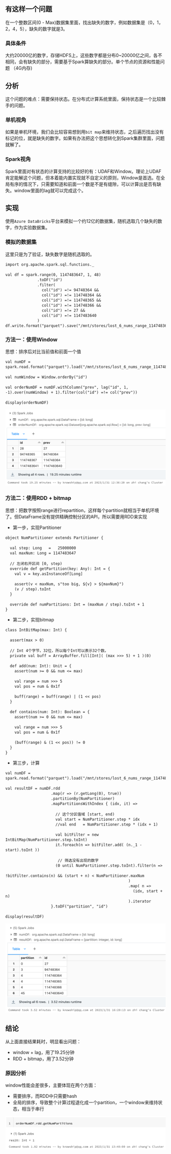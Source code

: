 ## 有这样一个问题
在一个整数区间(0 - Max)数据集里面，找出缺失的数字，例如数据集是（0，1，2，4，5），缺失的数字就是3。

### 具体条件
大约20000亿的数字，存储HDFS上，这些数字都是分布0~20000亿之间，各不相同，会有缺失的部分，需要基于Spark算缺失的部分。单个节点的资源和性能问题 （4G内存)

## 分析
这个问题的难点：需要保持状态。在分布式计算系统里面，保持状态是一个比较棘手的问题。

### 单机视角
如果是单机环境，我们会比较容易想到用`bit map`来维持状态，之后遍历找出没有标记的位，就是缺失的数字。如果有办法把这个思想转化到Spark集群里面，问题就解了。

### Spark视角
Spark里面对有状态的计算支持的比较好的有：UDAF和Window。理论上UDAF肯定能解这个问题，但本着能内置实现就不自定义的原则，Window是首选。在全局有序的情况下，只需要知道和前面一个数是不是有缝隙，可以计算出是否有缺失。window里面的lag就可以完成这个。

## 实现
使用`Azure DataBricks`平台来模拟一个约12亿的数据集，随机选取几个缺失的数字，作为实验数据集。

### 模拟的数据集
这里只是为了验证，缺失数字是随机选取的。
```
import org.apache.spark.sql.functions._

val df = spark.range(0, 1147483647, 1, 48)
              .toDF("id")
              .filter(
                col("id") =!= 94748364 && 
                col("id") =!= 114748364 && 
                col("id") =!= 114748365 &&
                col("id") =!= 114748366 &&
                col("id") =!= 27 &&
                col("id") =!= 1147483640
              )
df.write.format("parquet").save("/mnt/stores/lost_6_nums_range_1147483647")
```

### 方法一：使用Window
思想：排序后对比当前值和前面一个值
```
val numDF = spark.read.format("parquet").load("/mnt/stores/lost_6_nums_range_1147483647")

val numWindow = Window.orderBy("id")

val orderNumDF = numDF.withColumn("prev", lag("id", 1, -1).over(numWindow) + 1).filter(col("id") =!= col("prev"))

display(orderNumDF)
```
![window](./find_number_window.png)

### 方法二：使用RDD + bitmap
思想：把数字按照range进行repartition，这样每个partition就相当于单机环境了。但DataFrame没有提供精确控制分区的API，所以需要用RDD来实现
- 第一步，实现Partitioner
```
object NumPartitioner extends Partitioner {
  
  val step: Long   =   25000000
  val maxNum: Long = 1147483647
  
  // 左闭右开区间 [0, step)
  override def getPartition(key: Any): Int = {
    val v = key.asInstanceOf[Long]
    
    assert(v < maxNum, s"too big, ${v} > ${maxNum}")
    (v / step).toInt
  }
  
  override def numPartitions: Int = (maxNum / step).toInt + 1
}
```
- 第二步，实现bitmap
```
class IntBitMap(max: Int) {
  
  assert(max > 0)
  
  // Int 4个字节，32位，所以每个Int可以表示32个数。
  private val buff = ArrayBuffer.fill[Int]( (max >>> 5) + 1 )(0)
  
  def add(num: Int): Unit = {
    assert(num >= 0 && num <= max)
    
    val range = num >>> 5
    val pos = num & 0x1f
    
    buff(range) = buff(range) | (1 << pos)
  }
  
  def contains(num: Int): Boolean = {
    assert(num >= 0 && num <= max)
    
    val range = num >>> 5
    val pos = num & 0x1f
    
    (buff(range) & (1 << pos)) != 0
  }
}
```
- 第三步，计算
```
val numDF = spark.read.format("parquet").load("/mnt/stores/lost_6_nums_range_1147483647")

val resultDF = numDF.rdd
                    .map(r => (r.getLong(0), true))
                    .partitionBy(NumPartitioner)
                    .mapPartitionsWithIndex { (idx, it) =>
                      
                      // 这个分区值域 [start, end)
                      val start = NumPartitioner.step * idx
                      //val end   = NumPartitioner.step * (idx + 1)

                      val bitFilter = new IntBitMap(NumPartitioner.step.toInt)
                      it.foreach(n => bitFilter.add( (n._1 - start).toInt ))

                       // 筛选没有出现的数字
                      (0 until NumPartitioner.step.toInt).filter(n => 
                                                        !bitFilter.contains(n) && (start + n) < NumPartitioner.maxNum
                                                      )
                                                      .map( n =>
                                                        (idx, start + n)
                                                      ).iterator
                    }.toDF("partition", "id")

display(resultDF)
```
![rdd](./find_number_rdd.png)

## 结论
从上面直接结果耗时，明显看出问题：
- window + lag，用了19.25分钟
- RDD + bitmap，用了3.52分钟

### 原因分析
window性能会差很多，主要体现在两个方面：
- 需要排序，而RDD中只需要hash
- 全局的排序，导致整个计算过程退化成一个partition，一个window来维持状态，相当于串行

![one partition](./find_number_one_partition.png)